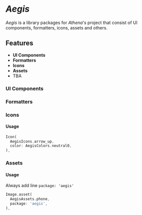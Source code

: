 # _Aegis_

_Aegis_ is a library packages for _Athena_'s project that consist of UI components, formatters, icons, assets and others.

## Features

- **UI Components**
- **Formatters**
- **Icons**
- **Assets**
- TBA

### UI Components

### Formatters

### Icons

#### Usage

```dart
Icon(
  AegisIcons.arrow_up,
  color: AegisColors.neutral0,
),
```

### Assets

#### Usage
Always add line `package: 'aegis'` 
```dart
Image.asset(
  AegisAssets.phone,
  package: 'aegis',
),
```
